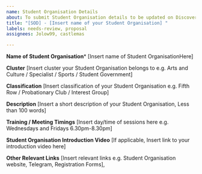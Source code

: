 ```yaml
---
name: Student Organisation Details
about: To submit Student Organisation details to be updated on DiscoverSUTD website
title: "[SOD] - [Insert name of your Student Organisation] "
labels: needs-review, proposal
assignees: Jolow99, castlemas

---
```


**Name of Student Organisation***
[Insert name of Student OrganisationHere]

**Cluster**
[Insert cluster your Student Organisation belongs to e.g. Arts and Culture / Specialist / Sports / Student Government]

**Classification**
[Insert classification of your Student Organisation e.g. Fifth Row / Probationary Club / Interest Group]

**Description**
[Insert a short description of your Student Organisation, Less than 100 words]

**Training / Meeting Timings**
[Insert day/time of sessions here e.g. Wednesdays and Fridays 6.30pm-8.30pm]

**Student Organisation Introduction Video**
[If applicable, Insert link to your introduction video here]

**Other Relevant Links**
[Insert relevant links e.g. Student Organisation website, Telegram, Registration Forms],
